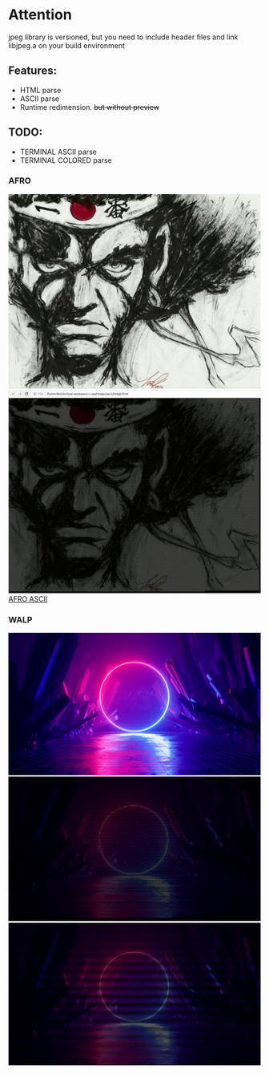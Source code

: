 # Attention

jpeg library is versioned, but you need to include header files and link libjpeg.a on your build environment

## Features:
- HTML parse
- ASCII parse
- Runtime redimension. ~~but without preview~~

## TODO:
- TERMINAL ASCII parse
- TERMINAL COLORED parse


### AFRO
![AFRO](https://github.com/DonizeteVida/image2ascii/blob/main/afro.jpg)
![AFRO HTML](https://github.com/DonizeteVida/image2ascii/blob/main/afro.html.png)
[AFRO ASCII](https://raw.githubusercontent.com/DonizeteVida/image2ascii/main/afro.txt)

### WALP
![WALP](https://github.com/DonizeteVida/image2ascii/blob/main/walp.jpg)
![WALP HTML](https://github.com/DonizeteVida/image2ascii/blob/main/walp.html.png)
![WALP2 HTML](https://github.com/DonizeteVida/image2ascii/blob/main/walp2.html.png)
